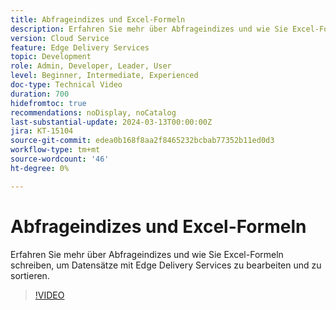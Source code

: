 ```yaml
---
title: Abfrageindizes und Excel-Formeln
description: Erfahren Sie mehr über Abfrageindizes und wie Sie Excel-Formeln schreiben, um Datensätze mit Edge Delivery Services zu bearbeiten und zu sortieren.
version: Cloud Service
feature: Edge Delivery Services
topic: Development
role: Admin, Developer, Leader, User
level: Beginner, Intermediate, Experienced
doc-type: Technical Video
duration: 700
hidefromtoc: true
recommendations: noDisplay, noCatalog
last-substantial-update: 2024-03-13T00:00:00Z
jira: KT-15104
source-git-commit: edea0b168f8aa2f8465232bcbab77352b11ed0d3
workflow-type: tm+mt
source-wordcount: '46'
ht-degree: 0%

---
```



# Abfrageindizes und Excel-Formeln

Erfahren Sie mehr über Abfrageindizes und wie Sie Excel-Formeln schreiben, um Datensätze mit Edge Delivery Services zu bearbeiten und zu sortieren.

>[!VIDEO](https://video.tv.adobe.com/v/3427787/?learn=on)